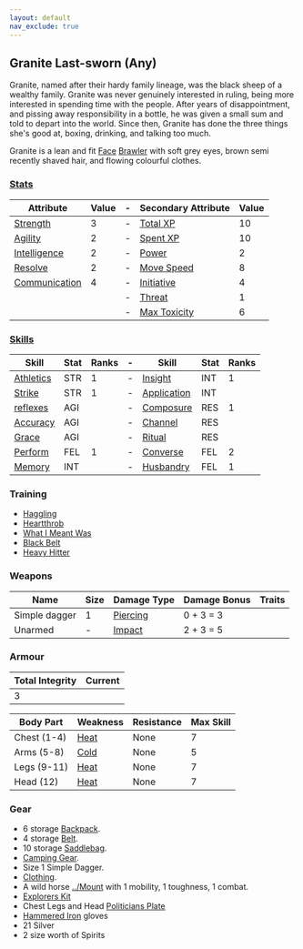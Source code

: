 ```yaml
---
layout: default
nav_exclude: true
---
```

## Granite Last-sworn (Any)
Granite, named after their hardy family lineage, was the black sheep of a wealthy family. Granite was never genuinely interested in ruling, being more interested in spending time with the people. After years of disappointment, and pissing away responsibility in a bottle, he was given a small sum and told to depart into the world. Since then, Granite has done the three things she's good at, boxing, drinking, and talking too much.

Granite is a lean and fit [Face](../Classes#Face) [Brawler](../Classes#Brawler) with soft grey eyes, brown semi recently shaved hair, and flowing colourful clothes.

### [Stats](../Stats)

| Attribute                             | Value | -   | Secondary Attribute                     | Value |
| ------------------------------------- | ----- | --- | --------------------------------------- | ----- |
| [Strength](../Strength)         | 3     | -   | [Total XP](../Stats#Total%20XP)         | 10    |
| [Agility](../Agility)           | 2     | -   | [Spent XP](../Stats#Spent%20XP)         | 10    |
| [Intelligence](../Intelligence) | 2     | -   | [Power](../Stats#Power)                 | 2     |
| [Resolve](../Resolve)           | 2     | -   | [Move Speed](../Stats#Move%20Speed)     | 8    |
| [Communication](../Communication)     | 4     | -   | [Initiative](../Stats#Initiative)       | 4     |
|                                       |       | -   | [Threat](../Stats#Threat)               | 1     |
|                                       |       | -   | [Max Toxicity](../Stats#Max%20Toxicity) | 6     | 


### [Skills](../Skills)

| Skill                        | Stat | Ranks | -   | Skill                     | Stat | Ranks |
| ---------------------------- | ---- | ----- | --- | ------------------------- | ---- | ----- |
| [Athletics](../Strength#Athletics)           | STR  | 1     | -   | [Insight](Intelligence#Insight)  | INT  | 1     |
| [Strike](../Strength#Strike)               | STR  | 1     | -   | [Application](Intelligence#Application)        | INT  |       |
| [reflexes](Agility#Reflexes)     | AGI  |       | -   | [Composure](Composure)    | RES  | 1     |
| [Accuracy](../Agility#Accuracy) | AGI  |       | -   | [Channel](Channel)        | RES  |       |
| [Grace](Agility#Grace)     | AGI  |       | -   | [Ritual](Ritual)          | RES  |       |
| [Perform](../Perform)        | FEL  | 1      | -   | [Converse](../Converse)   | FEL  | 2     |
| [Memory](Intelligence#Memory)       | INT  |       | -   | [Husbandry](../Husbandry) | FEL  | 1     |

### Training
* [Haggling](../Trades-Training#Haggling)
* [Heartthrob](../Performer#Heartthrob)
* [What I Meant Was](../Performer#What%20I%20Meant%20Was)
* [Black Belt](../Pugilist#Black%20Belt)
* [Heavy Hitter](../Pugilist#Heavy%20Hitter)

### Weapons

| Name          | Size | Damage Type                    | Damage Bonus | Traits |
| ------------- | ---- | ------------------------------ | ------------ | ------ |
| Simple dagger | 1    | [Piercing](../Combat#Piercing) | 0 + 3 = 3    |        |
| Unarmed       | -    | [Impact](../Combat#Impact)     | 2 + 3 = 5    |        | 


### Armour

| Total Integrity | Current |
| --------------- | ------- |
| 3               |         |

| Body Part    | Weakness               | Resistance | Max Skill |
| ------------ | ---------------------- | ---------- | --------- |
| Chest (1-4)  | [Heat](../Combat#Heat) | None       | 7         |
| Arms  (5-8)  | [Cold](../Combat#Cold) | None       | 5         |
| Legs  (9-11) | [Heat](../Combat#Heat) | None       | 7         |
| Head  (12)   | [Heat](../Combat#Heat) | None       | 7         |

### Gear
* 6 storage [Backpack](../Storage#Backpack).
* 4 storage [Belt](../Storage#Belt).
* 10 storage [Saddlebag](../Storage#Saddlebag).
* [Camping Gear](../Example-Gear#Camping%20Gear).
* Size 1 Simple Dagger.
* [Clothing](../Example-Gear#Clothing).
* A wild horse [../Mount](Mounts) with 1 mobility, 1 toughness, 1 combat.
* [Explorers Kit](../Example-Gear#Explorers%20Kit)
* Chest Legs and Head [Politicians Plate](../Example-Armour#Politicians%20Plate)
* [Hammered Iron](../Example-Armour#Hammered%20Iron) gloves
* 21 Silver
* 2 size worth of Spirits